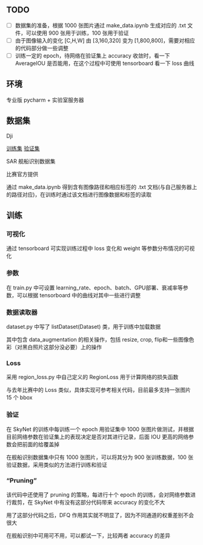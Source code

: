 ## TODO

- [ ] 数据集的准备，根据 1000 张图片通过 make_data.ipynb 生成对应的 .txt 文件，可以使用 900 张用于训练，100 张用于验证
- [ ] 由于图像输入的变化 [C,H,W] 由 [3,160,320] 变为 [1,800,800]，需要对相应的代码部分做一些调整
- [ ] 训练一定的 epoch，待网络在验证集上 accuracy 收敛时，看一下 AverageIOU 是否能用，在这个过程中可使用 tensorboard 看一下 loss 曲线

## 环境

专业版 pycharm + 实验室服务器

## 数据集

Dji 

[训练集](https://pitt.app.box.com/s/756141768nn92cj0dkfbg6dan17c4h4q) [验证集](https://pitt.app.box.com/s/cq6edt2zm99s1zwa37u56gctpk1qtgpa)

SAR 舰船识别数据集

比赛官方提供

通过 make_data.ipynb 得到含有图像路径和相应标签的 .txt 文档(与自己服务器上的路径对应)，在训练时通过该文档进行图像数据和标签的读取

## 训练

### 可视化

通过 tensorboard 可实现训练过程中 loss 变化和 weight 等参数分布情况的可视化

### 参数

在 train.py 中可设置 learning_rate、epoch、batch、GPU部署、衰减率等参数，可以根据 tensorboard 中的曲线对其中一些进行调整

### 数据读取器

dataset.py 中写了 listDataset(Dataset) 类，用于训练中加载数据

其中包含 data_augmentation 的相关操作，包括 resize, crop, flip和一些图像色彩（对黑白照片这部分没必要）上的操作

### Loss

采用 region_loss.py 中自己定义的 RegionLoss 用于计算网络的损失函数

与去年比赛中的 Loss 类似，具体实现可参考相关代码，目前最多支持一张图片 15 个 bbox

### 验证

在 SkyNet 的训练中每训练一个 epoch 用验证集中 1000 张图片做测试，并根据目前网络参数在验证集上的表现决定是否对其进行记录，后面 IOU 更高的网络参数会把前面的给覆盖掉

在舰船识别数据集中只有 1000 张图片，可以将其分为 900 张训练数据，100 张验证数据，采用类似的方法进行训练和验证

### “Pruning”

该代码中还使用了 pruning 的策略，每进行十个 epoch 的训练，会对网络参数进行裁剪，在 SkyNet 中有没有这部分代码带来 accuracy 的变化不大

用了这部分代码之后，DFQ 作用其实就不明显了，因为不同通道的权重差别不会很大

在舰船识别中可用可不用，可以都试一下，比较两者 accuracy 的差异

